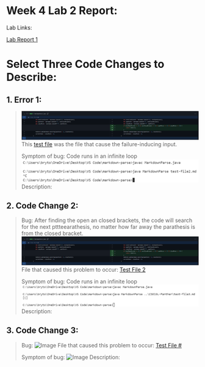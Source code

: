 # Week 4 Lab 2 Report:

Lab Links:

[Lab Report 1](https://lbryton.github.io/cse15l-lab-reports/LabReport1/lab-report-1-week-2.html)

# Select Three Code Changes to Describe:

## 1. Error 1: 
> 
>![Image](Part1diff.png)
> This [test file](https://github.com/lbryton/markdown-parse/blob/main/testfile1.md) was the file that cause the failure-inducing input.
>
> Symptom of bug: Code runs in an infinite loop
![Image](Part1A.png)
>Description: 

## 2. Code Change 2:
> Bug: After finding the open an closed brackets, the code will search for the next pttteearathesis, no matter how far away the parathesis is from the closed bracket. 
>![Image](Part1diff.png)
> File that caused this problem to occur: [Test File 2](https://github.com/lbryton/markdown-parse/blob/main/testfile2.md)
>
> Symptom of bug: Code runs in an infinite loop
![Image](Part2A.png)
>Description:

## 3. Code Change 3:
> Bug: 
>![Image]()
> File that caused this problem to occur: [Test File #]()
>
> Symptom of bug: 
![Image]()
>Description: